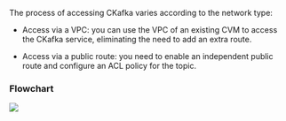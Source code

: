 The process of accessing CKafka varies according to the network type:

- Access via a VPC: you can use the VPC of an existing CVM to access the CKafka service, eliminating the need to add an extra route.

- Access via a public route: you need to enable an independent public route and configure an ACL policy for the topic.

### Flowchart
![](https://main.qcloudimg.com/raw/a910d6bff17b993ccc07328fe3c53932.png)


